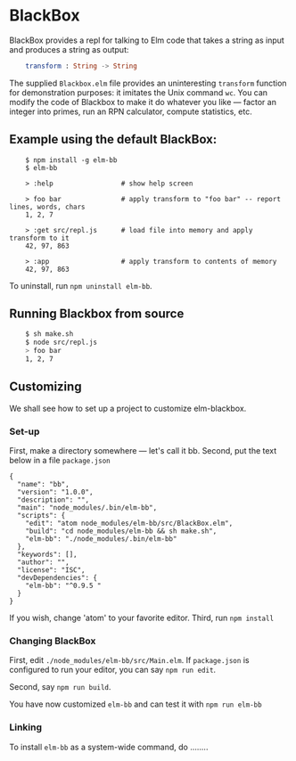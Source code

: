 # BlackBox

BlackBox provides a repl for talking to Elm code
that takes a string as input and produces a string
as output:

```elm
    transform : String -> String
```

The supplied `Blackbox.elm` file provides an uninteresting
`transform` function for demonstration purposes: it imitates
the Unix command `wc`.  You can modify the code of Blackbox
to make it do whatever you like — factor an integer into primes,
run an RPN calculator, compute statistics, etc.

## Example using the default BlackBox:

```
    $ npm install -g elm-bb
    $ elm-bb

    > :help                 # show help screen

    > foo bar               # apply transform to "foo bar" -- report lines, words, chars
    1, 2, 7

    > :get src/repl.js      # load file into memory and apply transform to it
    42, 97, 863

    > :app                  # apply transform to contents of memory
    42, 97, 863
```

To uninstall, run `npm uninstall elm-bb`.

## Running Blackbox from source

```bash
    $ sh make.sh  
    $ node src/repl.js
    > foo bar
    1, 2, 7
```

## Customizing

We shall see how to set up a project to customize
elm-blackbox.

### Set-up

First, make a directory somewhere — let's call it bb.
Second, put the text below in a file `package.json`

```
{
  "name": "bb",
  "version": "1.0.0",
  "description": "",
  "main": "node_modules/.bin/elm-bb",
  "scripts": {
    "edit": "atom node_modules/elm-bb/src/BlackBox.elm",
    "build": "cd node_modules/elm-bb && sh make.sh",
    "elm-bb": "./node_modules/.bin/elm-bb"
  },
  "keywords": [],
  "author": "",
  "license": "ISC",
  "devDependencies": {
    "elm-bb": "^0.9.5 "
  }
}
```

If you wish, change 'atom' to your favorite editor.  Third, run `npm install`

### Changing BlackBox

First, edit `./node_modules/elm-bb/src/Main.elm`.  If `package.json`
is configured to run your editor, you can say `npm run edit`.

Second, say `npm run build`.

You have now customized `elm-bb` and can test it with `npm run elm-bb`

### Linking

To install `elm-bb` as a system-wide command, do ........
